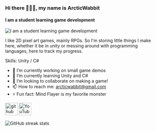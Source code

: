 ### Hi there 🧙🏻‍♂️, my name is ArcticWabbit
#### I am a student learning game development
![I am a student learning game development](https://lh3.googleusercontent.com/S-0YiweWMOCQH0JaEIzCp9kmRNqMojUZeXxZPQjga4gcNscx0r9UvWBpVe1YnkG4op8GUO68yfcuo1W17l8hSCAlIuCdFhdPpLfjsbKTi5XC7fV_ootrYYR7ehEA6cNFk93mgCDqdUklZojOAe3xxTc0hPPiRuFMlli9lZD7Y4P2508N7Ncs8XkPKzyV-LtiHAD03zp_mzCr02erkZeA-lkAoBZ6a6oxeuzbGOw73t2KEmDgmPA7LClacsGvmdHJjJ7YDQGuQkjmJ-XftcTGCZ5fiM5OipRRHuHMOmPZV-jAbNuxh5zLOFM05g_eIZNe4xfhglmgBws2slyn8hBug48tmgjsm9wS-BbASMdrBT-NSsgp4v0JNm2FokgTIvDs7z_sln2plNtZKwRWLPeHmKg9TKLnaT0uYvej99G1HU2yEEUybP5FK5jFj6DkoLUchkzhBKHYMV2V_vDFSTCabEb56lLd9Q3Yaq1C4yPV8jufQy1GDOwMLhZMkWnpRg9bzI_3cPko-Hzqnmc2VUtwcoHXMWAz-A9nUEETZHe79AkH0OqVyxiQy0_rNHhh65Saup5YyfIW6pMfecDahRPYPbIPAj-qI_0LXIZRIZPov_dRSnIUcDyjzPcctVmx--_GYGHDBv3ovtw7RyOfDj61_EdKWBzQ8E4KS0S4U3_RZ0g6w-dnhPF9GWj52B-9v6FpeX_JnF1apCkirrwzymsuq9hitKF8ou_eskye-aLVByfq7iFumjFcVnny7VhA7cQ=w1157-h872-no?authuser=0)

I like 2D pixel art games, mainly RPGs. So I'm storing little things I make here, whether it be in unity or messing around with programming languages, here to track my progress.

Skills: Unity / C#

- 🔭 I’m currently working on small game demos 
- 🌱 I’m currently learning Unity and C# 
- 👯 I’m looking to collaborate on making a game! 
- 📫 How to reach me: arcticwabbit@gmail.com 
- ⚡ Fun fact: Mind Flayer is my favorite monster  


[<img src='https://cdn.jsdelivr.net/npm/simple-icons@3.0.1/icons/github.svg' alt='github' height='40'>](https://github.com/ArcticWabbit)  [<img src='https://cdn.jsdelivr.net/npm/simple-icons@3.0.1/icons/youtube.svg' alt='YouTube' height='40'>](https://www.youtube.com/channel/https://www.youtube.com/channel/UCto-rJdlbMEt7TWlTOJOKvw)  

![GitHub streak stats](https://github-readme-streak-stats.herokuapp.com/?user=ArcticWabbit)
